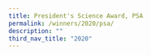 ```yaml
---
title: President's Science Award, PSA
permalink: /winners/2020/psa/
description: ""
third_nav_title: "2020"
---
```

